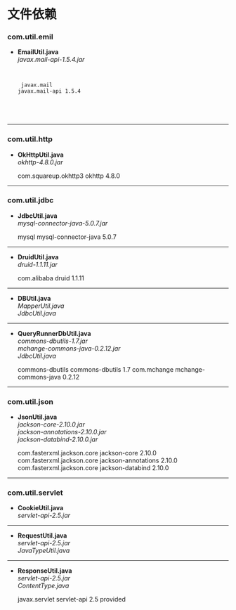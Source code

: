# 文件依赖

### com.util.emil

+ **EmailUtil.java**  
	*javax.mail-api-1.5.4.jar*  
	<code>
		<pre>
			<!-- https://mvnrepository.com/artifact/javax.mail/javax.mail-api -->
			<dependency>
			   <groupId>javax.mail</groupId>
			   <artifactId>javax.mail-api</artifactId>
			   <version>1.5.4</version>
			</dependency>   
		</pre>
	</code>
---

### com.util.http
	
+ **OkHttpUtil.java**  
	*okhttp-4.8.0.jar*  
	
	<!-- https://mvnrepository.com/artifact/com.squareup.okhttp3/okhttp -->
	<dependency>
	   <groupId>com.squareup.okhttp3</groupId>
	   <artifactId>okhttp</artifactId>
	   <version>4.8.0</version>
	</dependency>
---



### com.util.jdbc

+ **JdbcUtil.java**  
	*mysql-connector-java-5.0.7.jar*  
	
	<!-- https://mvnrepository.com/artifact/mysql/mysql-connector-java -->
	<dependency>
	   <groupId>mysql</groupId>
	   <artifactId>mysql-connector-java</artifactId>
	   <version>5.0.7</version>
	</dependency>
---
+ **DruidUtil.java**  
	*druid-1.1.11.jar*  
	
	<!-- https://mvnrepository.com/artifact/com.alibaba/druid -->
	<dependency>
	   <groupId>com.alibaba</groupId>
	   <artifactId>druid</artifactId>
	   <version>1.1.11</version>
	</dependency>
---

+ **DBUtil.java**  
	*MapperUtil.java*  
	*JdbcUtil.java*
	
---

+ **QueryRunnerDbUtil.java**  
	*commons-dbutils-1.7.jar*  
	*mchange-commons-java-0.2.12.jar*  
	*JdbcUtil.java*  
	
	<!-- https://mvnrepository.com/artifact/commons-dbutils/commons-dbutils -->
	<dependency>
	    <groupId>commons-dbutils</groupId>
	    <artifactId>commons-dbutils</artifactId>
	    <version>1.7</version>
	</dependency>
	
	<!-- https://mvnrepository.com/artifact/com.mchange/mchange-commons-java -->
	<dependency>
	    <groupId>com.mchange</groupId>
	    <artifactId>mchange-commons-java</artifactId>
	    <version>0.2.12</version>
	</dependency>
---

### com.util.json

+ **JsonUtil.java**  
	*jackson-core-2.10.0.jar*  
	*jackson-annotations-2.10.0.jar*  
	*jackson-databind-2.10.0.jar*  
	
	<!-- https://mvnrepository.com/artifact/com.fasterxml.jackson.core/jackson-core -->
	<dependency>
	    <groupId>com.fasterxml.jackson.core</groupId>
	    <artifactId>jackson-core</artifactId>
	    <version>2.10.0</version>
	</dependency>
	
	<!-- https://mvnrepository.com/artifact/com.fasterxml.jackson.core/jackson-annotations -->
	<dependency>
	    <groupId>com.fasterxml.jackson.core</groupId>
	    <artifactId>jackson-annotations</artifactId>
	    <version>2.10.0</version>
	</dependency>
	
	<!-- https://mvnrepository.com/artifact/com.fasterxml.jackson.core/jackson-databind -->
	<dependency>
	    <groupId>com.fasterxml.jackson.core</groupId>
	    <artifactId>jackson-databind</artifactId>
	    <version>2.10.0</version>
	</dependency>
---

### com.util.servlet

+ **CookieUtil.java**  
	*servlet-api-2.5.jar*

---

+ **RequestUtil.java**  
	*servlet-api-2.5.jar*  
	*JavaTypeUtil.java*

---

+ **ResponseUtil.java**  
	*servlet-api-2.5.jar*  
	*ContentType.java*  
	
	<!-- https://mvnrepository.com/artifact/javax.servlet/servlet-api -->
	<dependency>
	    <groupId>javax.servlet</groupId>
	    <artifactId>servlet-api</artifactId>
	    <version>2.5</version>
	    <scope>provided</scope>
	</dependency>
	
